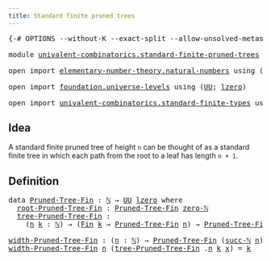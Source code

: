 ```yaml
---
title: Standard finite pruned trees
---
```


<pre class="Agda"><a id="54" class="Symbol">{-#</a> <a id="58" class="Keyword">OPTIONS</a> <a id="66" class="Pragma">--without-K</a> <a id="78" class="Pragma">--exact-split</a> <a id="92" class="Pragma">--allow-unsolved-metas</a> <a id="115" class="Symbol">#-}</a>

<a id="120" class="Keyword">module</a> <a id="127" href="univalent-combinatorics.standard-finite-pruned-trees.html" class="Module">univalent-combinatorics.standard-finite-pruned-trees</a> <a id="180" class="Keyword">where</a>

<a id="187" class="Keyword">open</a> <a id="192" class="Keyword">import</a> <a id="199" href="elementary-number-theory.natural-numbers.html" class="Module">elementary-number-theory.natural-numbers</a> <a id="240" class="Keyword">using</a> <a id="246" class="Symbol">(</a><a id="247" href="elementary-number-theory.natural-numbers.html#1458" class="Datatype">ℕ</a><a id="248" class="Symbol">;</a> <a id="250" href="elementary-number-theory.natural-numbers.html#1479" class="InductiveConstructor">zero-ℕ</a><a id="256" class="Symbol">;</a> <a id="258" href="elementary-number-theory.natural-numbers.html#1492" class="InductiveConstructor">succ-ℕ</a><a id="264" class="Symbol">)</a>

<a id="267" class="Keyword">open</a> <a id="272" class="Keyword">import</a> <a id="279" href="foundation.universe-levels.html" class="Module">foundation.universe-levels</a> <a id="306" class="Keyword">using</a> <a id="312" class="Symbol">(</a><a id="313" href="foundation-core.universe-levels.html#235" class="Primitive">UU</a><a id="315" class="Symbol">;</a> <a id="317" href="Agda.Primitive.html#764" class="Primitive">lzero</a><a id="322" class="Symbol">)</a>

<a id="325" class="Keyword">open</a> <a id="330" class="Keyword">import</a> <a id="337" href="univalent-combinatorics.standard-finite-types.html" class="Module">univalent-combinatorics.standard-finite-types</a> <a id="383" class="Keyword">using</a> <a id="389" class="Symbol">(</a><a id="390" href="univalent-combinatorics.standard-finite-types.html#2293" class="Function">Fin</a><a id="393" class="Symbol">)</a>
</pre>
## Idea

A standard finite pruned tree of height `n` can be thought of as a standard finite tree in which each path from the root to a leaf has length `n + 1`.

## Definition

<pre class="Agda"><a id="584" class="Keyword">data</a> <a id="Pruned-Tree-Fin"></a><a id="589" href="univalent-combinatorics.standard-finite-pruned-trees.html#589" class="Datatype">Pruned-Tree-Fin</a> <a id="605" class="Symbol">:</a> <a id="607" href="elementary-number-theory.natural-numbers.html#1458" class="Datatype">ℕ</a> <a id="609" class="Symbol">→</a> <a id="611" href="foundation-core.universe-levels.html#235" class="Primitive">UU</a> <a id="614" href="Agda.Primitive.html#764" class="Primitive">lzero</a> <a id="620" class="Keyword">where</a>
  <a id="Pruned-Tree-Fin.root-Pruned-Tree-Fin"></a><a id="628" href="univalent-combinatorics.standard-finite-pruned-trees.html#628" class="InductiveConstructor">root-Pruned-Tree-Fin</a> <a id="649" class="Symbol">:</a> <a id="651" href="univalent-combinatorics.standard-finite-pruned-trees.html#589" class="Datatype">Pruned-Tree-Fin</a> <a id="667" href="elementary-number-theory.natural-numbers.html#1479" class="InductiveConstructor">zero-ℕ</a>
  <a id="Pruned-Tree-Fin.tree-Pruned-Tree-Fin"></a><a id="676" href="univalent-combinatorics.standard-finite-pruned-trees.html#676" class="InductiveConstructor">tree-Pruned-Tree-Fin</a> <a id="697" class="Symbol">:</a>
    <a id="703" class="Symbol">(</a><a id="704" href="univalent-combinatorics.standard-finite-pruned-trees.html#704" class="Bound">n</a> <a id="706" href="univalent-combinatorics.standard-finite-pruned-trees.html#706" class="Bound">k</a> <a id="708" class="Symbol">:</a> <a id="710" href="elementary-number-theory.natural-numbers.html#1458" class="Datatype">ℕ</a><a id="711" class="Symbol">)</a> <a id="713" class="Symbol">→</a> <a id="715" class="Symbol">(</a><a id="716" href="univalent-combinatorics.standard-finite-types.html#2293" class="Function">Fin</a> <a id="720" href="univalent-combinatorics.standard-finite-pruned-trees.html#706" class="Bound">k</a> <a id="722" class="Symbol">→</a> <a id="724" href="univalent-combinatorics.standard-finite-pruned-trees.html#589" class="Datatype">Pruned-Tree-Fin</a> <a id="740" href="univalent-combinatorics.standard-finite-pruned-trees.html#704" class="Bound">n</a><a id="741" class="Symbol">)</a> <a id="743" class="Symbol">→</a> <a id="745" href="univalent-combinatorics.standard-finite-pruned-trees.html#589" class="Datatype">Pruned-Tree-Fin</a> <a id="761" class="Symbol">(</a><a id="762" href="elementary-number-theory.natural-numbers.html#1492" class="InductiveConstructor">succ-ℕ</a> <a id="769" href="univalent-combinatorics.standard-finite-pruned-trees.html#704" class="Bound">n</a><a id="770" class="Symbol">)</a>

<a id="width-Pruned-Tree-Fin"></a><a id="773" href="univalent-combinatorics.standard-finite-pruned-trees.html#773" class="Function">width-Pruned-Tree-Fin</a> <a id="795" class="Symbol">:</a> <a id="797" class="Symbol">(</a><a id="798" href="univalent-combinatorics.standard-finite-pruned-trees.html#798" class="Bound">n</a> <a id="800" class="Symbol">:</a> <a id="802" href="elementary-number-theory.natural-numbers.html#1458" class="Datatype">ℕ</a><a id="803" class="Symbol">)</a> <a id="805" class="Symbol">→</a> <a id="807" href="univalent-combinatorics.standard-finite-pruned-trees.html#589" class="Datatype">Pruned-Tree-Fin</a> <a id="823" class="Symbol">(</a><a id="824" href="elementary-number-theory.natural-numbers.html#1492" class="InductiveConstructor">succ-ℕ</a> <a id="831" href="univalent-combinatorics.standard-finite-pruned-trees.html#798" class="Bound">n</a><a id="832" class="Symbol">)</a> <a id="834" class="Symbol">→</a> <a id="836" href="elementary-number-theory.natural-numbers.html#1458" class="Datatype">ℕ</a>
<a id="838" href="univalent-combinatorics.standard-finite-pruned-trees.html#773" class="Function">width-Pruned-Tree-Fin</a> <a id="860" href="univalent-combinatorics.standard-finite-pruned-trees.html#860" class="Bound">n</a> <a id="862" class="Symbol">(</a><a id="863" href="univalent-combinatorics.standard-finite-pruned-trees.html#676" class="InductiveConstructor">tree-Pruned-Tree-Fin</a> <a id="884" class="DottedPattern Symbol">.</a><a id="885" href="univalent-combinatorics.standard-finite-pruned-trees.html#860" class="DottedPattern Bound">n</a> <a id="887" href="univalent-combinatorics.standard-finite-pruned-trees.html#887" class="Bound">k</a> <a id="889" href="univalent-combinatorics.standard-finite-pruned-trees.html#889" class="Bound">x</a><a id="890" class="Symbol">)</a> <a id="892" class="Symbol">=</a> <a id="894" href="univalent-combinatorics.standard-finite-pruned-trees.html#887" class="Bound">k</a>
</pre>